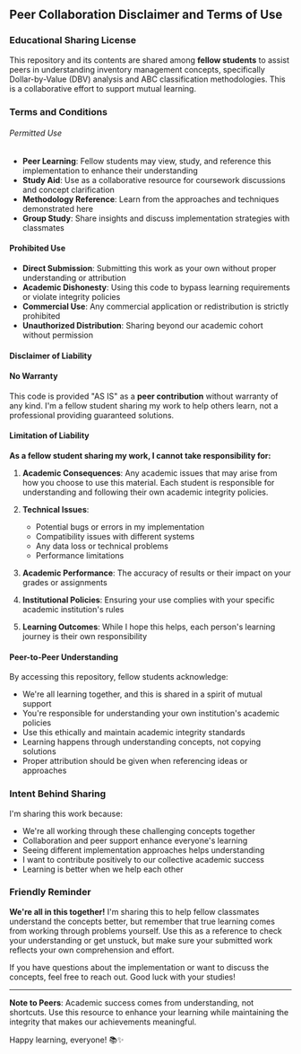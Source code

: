 ## Peer Collaboration Disclaimer and Terms of Use

### Educational Sharing License
This repository and its contents are shared among **fellow students** to assist peers in understanding inventory management concepts, specifically Dollar-by-Value (DBV) analysis and ABC classification methodologies. This is a collaborative effort to support mutual learning.

### Terms and Conditions

###### Permitted Use
- **Peer Learning**: Fellow students may view, study, and reference this implementation to enhance their understanding
- **Study Aid**: Use as a collaborative resource for coursework discussions and concept clarification
- **Methodology Reference**: Learn from the approaches and techniques demonstrated here
- **Group Study**: Share insights and discuss implementation strategies with classmates

#### Prohibited Use
- **Direct Submission**: Submitting this work as your own without proper understanding or attribution
- **Academic Dishonesty**: Using this code to bypass learning requirements or violate integrity policies
- **Commercial Use**: Any commercial application or redistribution is strictly prohibited
- **Unauthorized Distribution**: Sharing beyond our academic cohort without permission

#### Disclaimer of Liability

#### No Warranty
This code is provided "AS IS" as a **peer contribution** without warranty of any kind. I'm a fellow student sharing my work to help others learn, not a professional providing guaranteed solutions.

#### Limitation of Liability
**As a fellow student sharing my work, I cannot take responsibility for:**

1. **Academic Consequences**: Any academic issues that may arise from how you choose to use this material. Each student is responsible for understanding and following their own academic integrity policies.

2. **Technical Issues**: 
   - Potential bugs or errors in my implementation
   - Compatibility issues with different systems
   - Any data loss or technical problems
   - Performance limitations

3. **Academic Performance**: The accuracy of results or their impact on your grades or assignments

4. **Institutional Policies**: Ensuring your use complies with your specific academic institution's rules

5. **Learning Outcomes**: While I hope this helps, each person's learning journey is their own responsibility

#### Peer-to-Peer Understanding
By accessing this repository, fellow students acknowledge:

- We're all learning together, and this is shared in a spirit of mutual support
- You're responsible for understanding your own institution's academic policies
- Use this ethically and maintain academic integrity standards
- Learning happens through understanding concepts, not copying solutions
- Proper attribution should be given when referencing ideas or approaches

### Intent Behind Sharing
I'm sharing this work because:
- We're all working through these challenging concepts together
- Collaboration and peer support enhance everyone's learning
- Seeing different implementation approaches helps understanding
- I want to contribute positively to our collective academic success
- Learning is better when we help each other

### Friendly Reminder
**We're all in this together!** I'm sharing this to help fellow classmates understand the concepts better, but remember that true learning comes from working through problems yourself. Use this as a reference to check your understanding or get unstuck, but make sure your submitted work reflects your own comprehension and effort.

If you have questions about the implementation or want to discuss the concepts, feel free to reach out. Good luck with your studies!

---

**Note to Peers**: Academic success comes from understanding, not shortcuts. Use this resource to enhance your learning while maintaining the integrity that makes our achievements meaningful.

Happy learning, everyone! 📚✨
